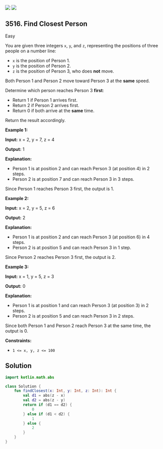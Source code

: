 [![](https://img.shields.io/github/stars/javadev/LeetCode-in-Kotlin?label=Stars&style=flat-square)](https://github.com/javadev/LeetCode-in-Kotlin)
[![](https://img.shields.io/github/forks/javadev/LeetCode-in-Kotlin?label=Fork%20me%20on%20GitHub%20&style=flat-square)](https://github.com/javadev/LeetCode-in-Kotlin/fork)

## 3516\. Find Closest Person

Easy

You are given three integers `x`, `y`, and `z`, representing the positions of three people on a number line:

*   `x` is the position of Person 1.
*   `y` is the position of Person 2.
*   `z` is the position of Person 3, who does **not** move.

Both Person 1 and Person 2 move toward Person 3 at the **same** speed.

Determine which person reaches Person 3 **first**:

*   Return 1 if Person 1 arrives first.
*   Return 2 if Person 2 arrives first.
*   Return 0 if both arrive at the **same** time.

Return the result accordingly.

**Example 1:**

**Input:** x = 2, y = 7, z = 4

**Output:** 1

**Explanation:**

*   Person 1 is at position 2 and can reach Person 3 (at position 4) in 2 steps.
*   Person 2 is at position 7 and can reach Person 3 in 3 steps.

Since Person 1 reaches Person 3 first, the output is 1.

**Example 2:**

**Input:** x = 2, y = 5, z = 6

**Output:** 2

**Explanation:**

*   Person 1 is at position 2 and can reach Person 3 (at position 6) in 4 steps.
*   Person 2 is at position 5 and can reach Person 3 in 1 step.

Since Person 2 reaches Person 3 first, the output is 2.

**Example 3:**

**Input:** x = 1, y = 5, z = 3

**Output:** 0

**Explanation:**

*   Person 1 is at position 1 and can reach Person 3 (at position 3) in 2 steps.
*   Person 2 is at position 5 and can reach Person 3 in 2 steps.

Since both Person 1 and Person 2 reach Person 3 at the same time, the output is 0.

**Constraints:**

*   `1 <= x, y, z <= 100`

## Solution

```kotlin
import kotlin.math.abs

class Solution {
    fun findClosest(x: Int, y: Int, z: Int): Int {
        val d1 = abs(z - x)
        val d2 = abs(z - y)
        return if (d1 == d2) {
            0
        } else if (d1 < d2) {
            1
        } else {
            2
        }
    }
}
```